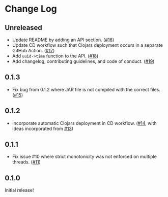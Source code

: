 # Change Log

## Unreleased

- Update README by adding an API section. ([#16](https://github.com/yetanalytics/colossal-squuid/pull/16))
- Update CD workflow such that Clojars deployment occurs in a separate GitHub Action. ([#17](https://github.com/yetanalytics/colossal-squuid/pull/17))
- Add `uuid->time` function to the API. ([#18](https://github.com/yetanalytics/colossal-squuid/pull/18))
- Add changelog, contributing guidelines, and code of conduct. ([#19](https://github.com/yetanalytics/colossal-squuid/pull/19))

## 0.1.3

- Fix bug from 0.1.2 where JAR file is not compiled with the correct files. ([#15](https://github.com/yetanalytics/colossal-squuid/pull/15))

## 0.1.2

- Incorporate automatic Clojars deployment in CD workflow. ([#14](https://github.com/yetanalytics/colossal-squuid/pull/14), with ideas incorporated from [#13](https://github.com/yetanalytics/colossal-squuid/pull/13))

## 0.1.1

- Fix issue #10 where strict monotonicity was not enforced on multiple threads. ([#11](https://github.com/yetanalytics/colossal-squuid/pull/11))

## 0.1.0

Initial release!
